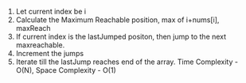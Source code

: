 1. Let current index be i
2. Calculate the Maximum Reachable position, max of  i+nums[i], maxReach
3. If current index is the lastJumped positon, then jump to the next maxreachable.
4. Increment the jumps
5. Iterate till the lastJump reaches end of the array.
Time Complexity - O(N), Space Complexity - O(1)